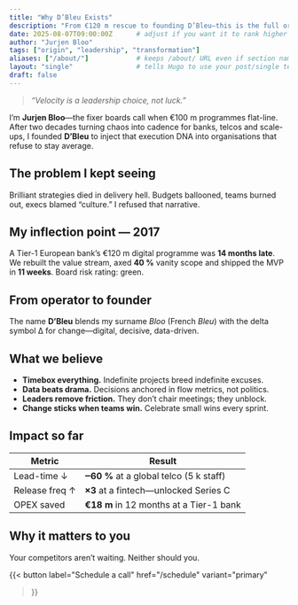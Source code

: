 ```yaml
---
title: "Why D’Bleu Exists"
description: "From €120 m rescue to founding D’Bleu—this is the full origin story."
date: 2025-08-07T09:00:00Z      # adjust if you want it to rank higher in “recent” lists
author: "Jurjen Bloo"
tags: ["origin", "leadership", "transformation"]
aliases: ["/about/"]            # keeps /about/ URL even if section name ever changes
layout: "single"                # tells Hugo to use your post/single template
draft: false
---
```


> *“Velocity is a leadership choice, not luck.”*  

I’m **Jurjen Bloo**—the fixer boards call when €100 m programmes flat-line.  
After two decades turning chaos into cadence for banks, telcos and scale-ups, I founded **D’Bleu** to inject that execution DNA into organisations that refuse to stay average.

<!--more-->

## The problem I kept seeing  
Brilliant strategies died in delivery hell. Budgets ballooned, teams burned out, execs blamed “culture.” I refused that narrative.

## My inflection point — 2017  
A Tier-1 European bank’s €120 m digital programme was **14 months late**.  
We rebuilt the value stream, axed **40 %** vanity scope and shipped the MVP in **11 weeks**. Board risk rating: green.

## From operator to founder  
The name **D’Bleu** blends my surname *Bloo* (French *Bleu*) with the delta symbol Δ for change—digital, decisive, data-driven.

## What we believe  
- **Timebox everything.** Indefinite projects breed indefinite excuses.  
- **Data beats drama.** Decisions anchored in flow metrics, not politics.  
- **Leaders remove friction.** They don’t chair meetings; they unblock.  
- **Change sticks when teams win.** Celebrate small wins every sprint.

## Impact so far  
| Metric | Result |
|--------|--------|
| Lead-time ↓ | **‒60 %** at a global telco (5 k staff) |
| Release freq ↑ | **×3** at a fintech—unlocked Series C |
| OPEX saved | **€18 m** in 12 months at a Tier-1 bank |

## Why it matters to you  
Your competitors aren’t waiting. Neither should you.  

{{< button
     label="Schedule a call"
     href="/schedule"
     variant="primary"
>}}
